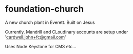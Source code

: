 foundation-church
=================

A new church plant in Everett. Built on Jesus

Currently, Mandrill and CLoudinary accounts are setup under 'cardwell.john+fc@gmail.com'

Uses Node Keystone for CMS etc...
